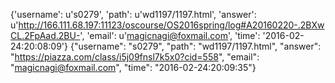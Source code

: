 {'username': u's0279', 'path': u'wd1197/1197.html', 'answer': u'http://166.111.68.197:11123/oscourse/OS2016spring/log#A20160220-.2BXwCL.2FpAad.2BU-', 'email': u'magicnagi@foxmail.com', 'time': '2016-02-24:20:08:09'}
{"username": "s0279", "path": "wd1197/1197.html", "answer": "https://piazza.com/class/i5j09fnsl7k5x0?cid=558", "email": "magicnagi@foxmail.com", "time": "2016-02-24:20:09:35"}